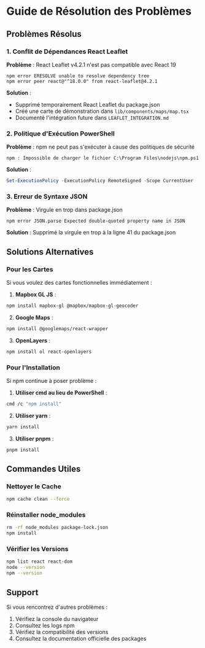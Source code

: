 # Guide de Résolution des Problèmes

## Problèmes Résolus

### 1. Conflit de Dépendances React Leaflet
**Problème** : React Leaflet v4.2.1 n'est pas compatible avec React 19
```
npm error ERESOLVE unable to resolve dependency tree
npm error peer react@"^18.0.0" from react-leaflet@4.2.1
```

**Solution** :
- Supprimé temporairement React Leaflet du package.json
- Créé une carte de démonstration dans `lib/components/maps/map.tsx`
- Documenté l'intégration future dans `LEAFLET_INTEGRATION.md`

### 2. Politique d'Exécution PowerShell
**Problème** : npm ne peut pas s'exécuter à cause des politiques de sécurité
```
npm : Impossible de charger le fichier C:\Program Files\nodejs\npm.ps1
```

**Solution** :
```powershell
Set-ExecutionPolicy -ExecutionPolicy RemoteSigned -Scope CurrentUser
```

### 3. Erreur de Syntaxe JSON
**Problème** : Virgule en trop dans package.json
```
npm error JSON.parse Expected double-quoted property name in JSON
```

**Solution** : Supprimé la virgule en trop à la ligne 41 du package.json

## Solutions Alternatives

### Pour les Cartes
Si vous voulez des cartes fonctionnelles immédiatement :

1. **Mapbox GL JS** :
```bash
npm install mapbox-gl @mapbox/mapbox-gl-geocoder
```

2. **Google Maps** :
```bash
npm install @googlemaps/react-wrapper
```

3. **OpenLayers** :
```bash
npm install ol react-openlayers
```

### Pour l'Installation
Si npm continue à poser problème :

1. **Utiliser cmd au lieu de PowerShell** :
```bash
cmd /c "npm install"
```

2. **Utiliser yarn** :
```bash
yarn install
```

3. **Utiliser pnpm** :
```bash
pnpm install
```

## Commandes Utiles

### Nettoyer le Cache
```bash
npm cache clean --force
```

### Réinstaller node_modules
```bash
rm -rf node_modules package-lock.json
npm install
```

### Vérifier les Versions
```bash
npm list react react-dom
node --version
npm --version
```

## Support

Si vous rencontrez d'autres problèmes :
1. Vérifiez la console du navigateur
2. Consultez les logs npm
3. Vérifiez la compatibilité des versions
4. Consultez la documentation officielle des packages
